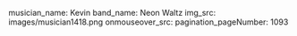 musician_name: Kevin
band_name: Neon Waltz
img_src: images/musician1418.png
onmouseover_src: 
pagination_pageNumber: 1093